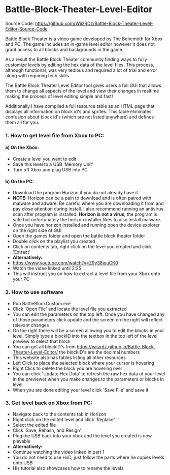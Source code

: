# Battle-Block-Theater-Level-Editor

Source Code: https://github.com/WiizRDz/Battle-Block-Theater-Level-Editor-Source-Code

Battle Block Theater is a video game developed by The Behemoth for Xbox and PC. The game includes an in-game level editor however it does not grant access to all blocks and backgrounds in the game. 

As a result the Battle Block Theater community finding ways to fully customize levels by editing the hex data of the level files. This process, although functional, was very tedious and required a lot of trial and error along with requiring tech skills. 

The Battle Block Theater Level Editor tool gives users a full GUI that allows them to change all aspects of the level and view their changes in realtime making the process of level editing simple and fast! 

Additionally I have compiled a full resource table as an HTML page that displays all information on block id's and sprites. This table eliminates confusion about block id's (which are not listed anywhere) and defines them all for you.

### 1. How to get level file from Xbox to PC:

#### a) On the Xbox:
  - Create a level you want to edit
  - Save this level to a USB 'Memory Unit'
  - Turn off Xbox and plug USB into PC

#### b) On the PC:
  - Download the program Horizon if you do not already have it
  - **NOTE:** Horizon can be a pain to download and is often paired with malware and adware. Be careful where you are downloading it from and pay close attention during install. I also recommend running an antivirus scan after program is installed. **Horizon is not a virus**, the program is safe but unfortunately the horizon installer likes to also install malware.
  - Once you have horizon installed and running open the device explorer on the right side of GUI
  - Open the games folder and open the battle block theater folder
  - Double click on the playlist you created
  - Click on contents tab, right click on the level you created and click 'Extract'
  - **Alternatively:**
  - https://www.youtube.com/watch?v=Z9y38iouCK0
  - Watch the video linked until 2:25
  - This will instruct you on how to extract a level file from your Xbox onto your PC

### 2. How to use software
  - Run BattleBlockCustom.exe
  - Click 'Open File' and locate the level file you extracted
  - You can edit the parameters on the top left. Once you have changed any of those parameters click update and the screen on the right will reflect relevant changes
  - On the right there will be a screen allowing you to edit the blocks in your level. Simply type a blockID into the textbox in the top left of the level preview to select that block
  - You can get all blockID's from https://wiizrdz.github.io/Battle-Block-Theater-Level-Editor/ the blockID's are the decimal numbers
  - This website also has tables listing all other resources
  - Left Click to place the selected block where your cursor is hovering
  - Right Click to delete the block you are hovering over
  - You can click 'Update Hex Data' to refresh the raw hex data of your level in the previewer when you make changes to the parameters or blocks in level
  - When you are done editing your level click 'Save File' and save it
  
### 3. Get level back on Xbox from PC:
  - Navigate back to the contents tab in Horizon
  - Right click on the edited level and click 'Replace'
  - Select the edited file
  - Click 'Save, Rehash, and Resign'
  - Plug the USB back into your xbox and the level you created is now playable
  - **Alternatively:**
  - Continue watching the video linked in part 1
  - You do not need to use HxD, just follow the parts where he copies levels onto USB
  - His tutorial also showcases how to rename the levels
